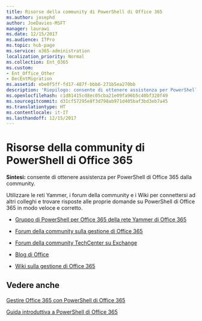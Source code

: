 ```yaml
---
title: Risorse della community di PowerShell di Office 365
ms.author: josephd
author: JoeDavies-MSFT
manager: laurawi
ms.date: 12/15/2017
ms.audience: ITPro
ms.topic: hub-page
ms.service: o365-administration
localization_priority: Normal
ms.collection: Ent_O365
ms.custom:
- Ent_Office_Other
- DecEntMigration
ms.assetid: ebe0f5ff-fd17-487f-bbb6-271b5ea270bb
description: 'Riepilogo: consente di ottenere assistenza per PowerShell di Office 365 dalla community.'
ms.openlocfilehash: c1d81415cd8ec05cba21e09fa96b5c40bf320f49
ms.sourcegitcommit: d31cf57295e8f3d798ab971d405baf3bd3eb7a45
ms.translationtype: HT
ms.contentlocale: it-IT
ms.lasthandoff: 12/15/2017
---
```

# <a name="office-365-powershell-community-resources"></a>Risorse della community di PowerShell di Office 365

 **Sintesi:** consente di ottenere assistenza per PowerShell di Office 365 dalla community.
  
Utilizzare le reti Yammer, i forum della community e i Wiki per connettersi ad altri colleghi e trovare risposte alle proprie domande su PowerShell di Office 365 in modo veloce e corretto. 
  
- [Gruppo di PowerShell per Office 365 della rete Yammer di Office 365](https://www.yammer.com/itpronetwork/#/threads/inGroup?type=in_group&amp;feedId=4632269)
    
- [Forum della community sulla gestione di Office 365]((https://community.office365.com/it-IT/f/148.aspx))
    
- [Forum della community TechCenter su Exchange ](https://social.technet.microsoft.com/Forums/exchange/en-US/home?forum=exchangesvrgeneral)
    
- [Blog di Office]((https://blogs.office.com/))
    
- [Wiki sulla gestione di Office 365]((https://community.office365.com/it-IT/w/manage/default.aspx))
    
## <a name="see-also"></a>Vedere anche

#### 

[Gestire Office 365 con PowerShell di Office 365](manage-office-365-with-office-365-powershell.md)
  
[Guida introduttiva a PowerShell di Office 365](getting-started-with-office-365-powershell.md)

